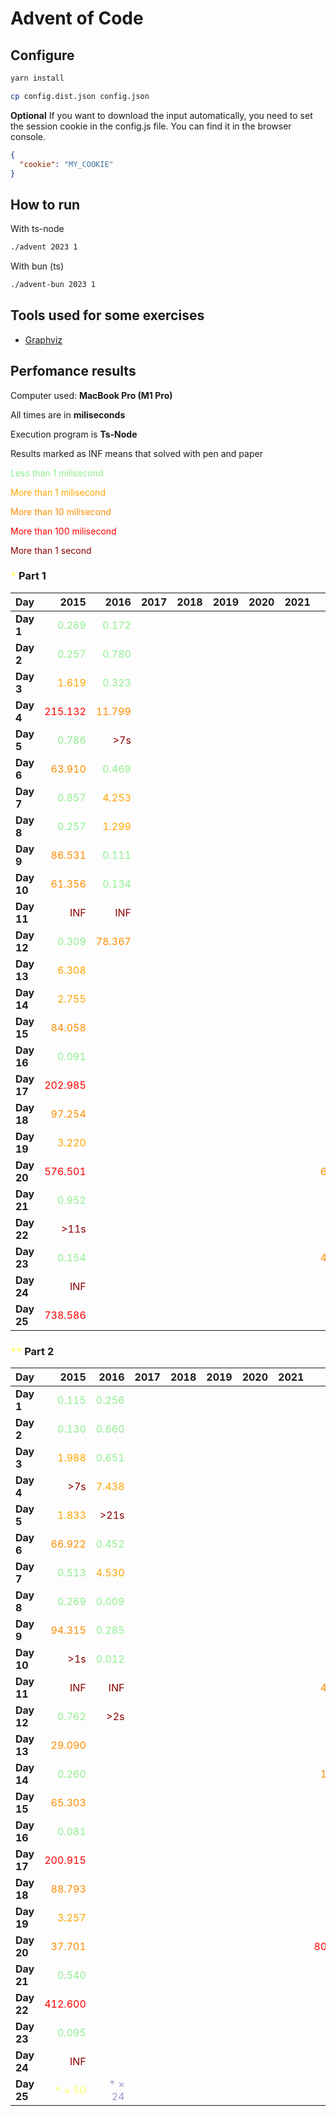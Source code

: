 # Advent of Code



## Configure

```sh
yarn install
```

```sh
cp config.dist.json config.json
```

**Optional** If you want to download the input automatically, you need to set the session cookie in the config.js file. You can find it in the browser console.

```json
{
  "cookie": "MY_COOKIE"
}
```

## How to run

With ts-node

```sh
./advent 2023 1
```

With bun (ts)

```sh
./advent-bun 2023 1
```

## Tools used for some exercises

* [Graphviz](https://graphviz.org)

## Perfomance results

Computer used: **MacBook Pro (M1 Pro)**

All times are in **miliseconds**

Execution program is **Ts-Node**

Results marked as INF means that solved with pen and paper

<span style="color:lightgreen">Less than 1 milisecond</span>

<span style="color:orange">More than 1 milisecond</span>

<span style="color:darkorange">More than 10 milisecond</span>

<span style="color:red">More than 100 milisecond</span>

<span style="color:darkred">More than 1 second</span>



### <span style="color:#FFFF66">*</span> Part 1

| **Day**    |                                     **2015** |                                     **2016** |                                     **2017** |                                     **2018** |                                     **2019** |                                     **2020** |                                     **2021** |                                     **2022** |                                     **2023** |
|------------|---------------------------------------------:|---------------------------------------------:|---------------------------------------------:|---------------------------------------------:|---------------------------------------------:|---------------------------------------------:|---------------------------------------------:|---------------------------------------------:|---------------------------------------------:|
| **Day  1** |  <span style="color:lightgreen">0.269</span> |  <span style="color:lightgreen">0.172</span> |                                              |                                              |                                              |                                              |                                              |  <span style="color:lightgreen">0.113</span> |  <span style="color:lightgreen">0.640</span> |
| **Day  2** |  <span style="color:lightgreen">0.257</span> |  <span style="color:lightgreen">0.780</span> |                                              |                                              |                                              |                                              |                                              |  <span style="color:lightgreen">0.479</span> |  <span style="color:lightgreen">0.106</span> |
| **Day  3** |      <span style="color:orange">1.619</span> |  <span style="color:lightgreen">0.323</span> |                                              |                                              |                                              |                                              |                                              |      <span style="color:orange">1.967</span> |  <span style="color:lightgreen">0.207</span> |
| **Day  4** |       <span style="color:red">215.132</span> | <span style="color:darkorange">11.799</span> |                                              |                                              |                                              |                                              |                                              |  <span style="color:lightgreen">0.359</span> |  <span style="color:lightgreen">0.426</span> |
| **Day  5** |  <span style="color:lightgreen">0.786</span> |       <span style="color:darkred">>7s</span> |                                              |                                              |                                              |                                              |                                              |  <span style="color:lightgreen">0.394</span> |  <span style="color:lightgreen">0.364</span> |
| **Day  6** | <span style="color:darkorange">63.910</span> |  <span style="color:lightgreen">0.469</span> |                                              |                                              |                                              |                                              |                                              |  <span style="color:lightgreen">0.503</span> |  <span style="color:lightgreen">0.047</span> |
| **Day  7** |  <span style="color:lightgreen">0.857</span> |      <span style="color:orange">4.253</span> |                                              |                                              |                                              |                                              |                                              |  <span style="color:lightgreen">0.849</span> |      <span style="color:orange">2.683</span> |
| **Day  8** |  <span style="color:lightgreen">0.257</span> |      <span style="color:orange">1.299</span> |                                              |                                              |                                              |                                              |                                              |  <span style="color:lightgreen">0.970</span> |      <span style="color:orange">1.333</span> |
| **Day  9** | <span style="color:darkorange">86.531</span> |  <span style="color:lightgreen">0.111</span> |                                              |                                              |                                              |                                              |                                              |      <span style="color:orange">5.441</span> |  <span style="color:lightgreen">0.002</span> |
| **Day 10** | <span style="color:darkorange">61.356</span> |  <span style="color:lightgreen">0.134</span> |                                              |                                              |                                              |                                              |                                              |  <span style="color:lightgreen">0.095</span> |      <span style="color:orange">1.763</span> |
| **Day 11** |       <span style="color:darkred">INF</span> |       <span style="color:darkred">INF</span> |                                              |                                              |                                              |                                              |                                              |  <span style="color:lightgreen">0.298</span> |      <span style="color:orange">7.652</span> |
| **Day 12** |  <span style="color:lightgreen">0.309</span> | <span style="color:darkorange">78.367</span> |                                              |                                              |                                              |                                              |                                              |      <span style="color:orange">3.428</span> | <span style="color:darkorange">23.652</span> |
| **Day 13** |      <span style="color:orange">6.308</span> |                                              |                                              |                                              |                                              |                                              |                                              |      <span style="color:orange">2.149</span> |      <span style="color:orange">2.605</span> |
| **Day 14** |      <span style="color:orange">2.755</span> |                                              |                                              |                                              |                                              |                                              |                                              |      <span style="color:orange">3.865</span> |      <span style="color:orange">3.359</span> |
| **Day 15** | <span style="color:darkorange">84.058</span> |                                              |                                              |                                              |                                              |                                              |                                              |       <span style="color:darkred">>4s</span> |  <span style="color:lightgreen">0.928</span> |
| **Day 16** |  <span style="color:lightgreen">0.091</span> |                                              |                                              |                                              |                                              |                                              |                                              |       <span style="color:darkred">>6s</span> |      <span style="color:orange">6.538</span> |
| **Day 17** |       <span style="color:red">202.985</span> |                                              |                                              |                                              |                                              |                                              |                                              |      <span style="color:orange">7.367</span> |       <span style="color:red">731.511</span> |
| **Day 18** | <span style="color:darkorange">97.254</span> |                                              |                                              |                                              |                                              |                                              |                                              |      <span style="color:orange">2.568</span> |  <span style="color:lightgreen">0.195</span> |
| **Day 19** |      <span style="color:orange">3.220</span> |                                              |                                              |                                              |                                              |                                              |                                              |      <span style="color:darkred">>11s</span> |      <span style="color:orange">1.710</span> |
| **Day 20** |       <span style="color:red">576.501</span> |                                              |                                              |                                              |                                              |                                              |                                              | <span style="color:darkorange">68.767</span> | <span style="color:darkorange">11.904</span> |
| **Day 21** |  <span style="color:lightgreen">0.952</span> |                                              |                                              |                                              |                                              |                                              |                                              |  <span style="color:lightgreen">0.484</span> | <span style="color:darkorange">47.542</span> |
| **Day 22** |      <span style="color:darkred">>11s</span> |                                              |                                              |                                              |                                              |                                              |                                              |      <span style="color:orange">2.556</span> |       <span style="color:red">209.524</span> |
| **Day 23** |  <span style="color:lightgreen">0.154</span> |                                              |                                              |                                              |                                              |                                              |                                              | <span style="color:darkorange">48.819</span> |      <span style="color:orange">1.384</span> |
| **Day 24** |       <span style="color:darkred">INF</span> |                                              |                                              |                                              |                                              |                                              |                                              |       <span style="color:darkred">>1s</span> | <span style="color:darkorange">33.667</span> |
| **Day 25** |       <span style="color:red">738.586</span> |                                              |                                              |                                              |                                              |                                              |                                              |  <span style="color:lightgreen">0.205</span> |       <span style="color:darkred">INF</span> |


### <span style="color:#FFFF66">**</span> Part 2

| **Day**    |                                     **2015** |                                     **2016** |                                     **2017** |                                     **2018** |                                     **2019** |                                     **2020** |                                     **2021** |                                     **2022** |                                     **2023** |
|------------|---------------------------------------------:|---------------------------------------------:|---------------------------------------------:|---------------------------------------------:|---------------------------------------------:|---------------------------------------------:|---------------------------------------------:|---------------------------------------------:|---------------------------------------------:|
| **Day  1** |  <span style="color:lightgreen">0.115</span> |  <span style="color:lightgreen">0.256</span> |                                              |                                              |                                              |                                              |                                              |  <span style="color:lightgreen">0.102</span> |      <span style="color:orange">1.598</span> |
| **Day  2** |  <span style="color:lightgreen">0.130</span> |  <span style="color:lightgreen">0.660</span> |                                              |                                              |                                              |                                              |                                              |  <span style="color:lightgreen">0.613</span> |  <span style="color:lightgreen">0.103</span> |
| **Day  3** |      <span style="color:orange">1.988</span> |  <span style="color:lightgreen">0.651</span> |                                              |                                              |                                              |                                              |                                              |  <span style="color:lightgreen">0.325</span> |  <span style="color:lightgreen">0.106</span> |
| **Day  4** |       <span style="color:darkred">>7s</span> |      <span style="color:orange">7.438</span> |                                              |                                              |                                              |                                              |                                              |  <span style="color:lightgreen">0.219</span> |  <span style="color:lightgreen">0.475</span> |
| **Day  5** |      <span style="color:orange">1.833</span> |      <span style="color:darkred">>21s</span> |                                              |                                              |                                              |                                              |                                              |  <span style="color:lightgreen">0.430</span> |       <span style="color:darkred">>8m</span> |
| **Day  6** | <span style="color:darkorange">66.922</span> |  <span style="color:lightgreen">0.452</span> |                                              |                                              |                                              |                                              |                                              |      <span style="color:orange">2.169</span> |  <span style="color:lightgreen">0.041</span> |
| **Day  7** |  <span style="color:lightgreen">0.513</span> |      <span style="color:orange">4.530</span> |                                              |                                              |                                              |                                              |                                              |  <span style="color:lightgreen">0.451</span> |      <span style="color:orange">5.344</span> |
| **Day  8** |  <span style="color:lightgreen">0.269</span> |  <span style="color:lightgreen">0.009</span> |                                              |                                              |                                              |                                              |                                              |      <span style="color:orange">3.299</span> |      <span style="color:orange">6.380</span> |
| **Day  9** | <span style="color:darkorange">94.315</span> |  <span style="color:lightgreen">0.285</span> |                                              |                                              |                                              |                                              |                                              |      <span style="color:orange">6.718</span> |  <span style="color:lightgreen">0.001</span> |
| **Day 10** |       <span style="color:darkred">>1s</span> |  <span style="color:lightgreen">0.012</span> |                                              |                                              |                                              |                                              |                                              |  <span style="color:lightgreen">0.186</span> |      <span style="color:orange">6.533</span> |
| **Day 11** |       <span style="color:darkred">INF</span> |       <span style="color:darkred">INF</span> |                                              |                                              |                                              |                                              |                                              | <span style="color:darkorange">46.745</span> |      <span style="color:orange">5.165</span> |
| **Day 12** |  <span style="color:lightgreen">0.762</span> |       <span style="color:darkred">>2s</span> |                                              |                                              |                                              |                                              |                                              |      <span style="color:orange">3.141</span> |       <span style="color:red">528.548</span> |
| **Day 13** | <span style="color:darkorange">29.090</span> |                                              |                                              |                                              |                                              |                                              |                                              |      <span style="color:orange">1.099</span> |  <span style="color:lightgreen">0.569</span> |
| **Day 14** |  <span style="color:lightgreen">0.260</span> |                                              |                                              |                                              |                                              |                                              |                                              | <span style="color:darkorange">16.992</span> |       <span style="color:red">482.525</span> |
| **Day 15** | <span style="color:darkorange">65.303</span> |                                              |                                              |                                              |                                              |                                              |                                              |      <span style="color:darkred">>26s</span> |      <span style="color:orange">1.341</span> |
| **Day 16** |  <span style="color:lightgreen">0.081</span> |                                              |                                              |                                              |                                              |                                              |                                              |       <span style="color:darkred">>3m</span> |       <span style="color:darkred">>1s</span> |
| **Day 17** |       <span style="color:red">200.915</span> |                                              |                                              |                                              |                                              |                                              |                                              |      <span style="color:orange">6.637</span> |       <span style="color:darkred">>2s</span> |
| **Day 18** | <span style="color:darkorange">88.793</span> |                                              |                                              |                                              |                                              |                                              |                                              |      <span style="color:orange">5.666</span> |  <span style="color:lightgreen">0.112</span> |
| **Day 19** |      <span style="color:orange">3.257</span> |                                              |                                              |                                              |                                              |                                              |                                              |       <span style="color:darkred">>3m</span> |      <span style="color:orange">2.112</span> |
| **Day 20** | <span style="color:darkorange">37.701</span> |                                              |                                              |                                              |                                              |                                              |                                              |       <span style="color:red">803.713</span> | <span style="color:darkorange">17.168</span> |
| **Day 21** |  <span style="color:lightgreen">0.540</span> |                                              |                                              |                                              |                                              |                                              |                                              |  <span style="color:lightgreen">0.616</span> |      <span style="color:darkred">>18s</span> |
| **Day 22** |       <span style="color:red">412.600</span> |                                              |                                              |                                              |                                              |                                              |                                              |      <span style="color:orange">2.249</span> |       <span style="color:darkred">>1m</span> |
| **Day 23** |  <span style="color:lightgreen">0.095</span> |                                              |                                              |                                              |                                              |                                              |                                              |       <span style="color:darkred">>1s</span> |       <span style="color:darkred">>5s</span> |
| **Day 24** |       <span style="color:darkred">INF</span> |                                              |                                              |                                              |                                              |                                              |                                              |       <span style="color:darkred">>3s</span> |       <span style="color:darkred">>6s</span> |
| **Day 25** |    <span style="color:#FFFF66">* × 50</span> |    <span style="color:#9999CC">* × 24</span> |                                              |                                              |                                              |                                              |                                              |    <span style="color:#FFFF66">* × 50</span> |    <span style="color:#FFFF66">* × 50</span> |
